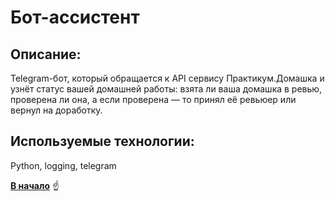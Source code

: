 <a id="anchor"></a>
# Бот-ассистент

## Описание:
Telegram-бот, который обращается к API сервису Практикум.Домашка и узнёт статус вашей домашней работы: взята ли ваша домашка в ревью, проверена ли она, а если проверена — то принял её ревьюер или вернул на доработку.

## Используемые технологии:
Python, logging, telegram

[__В начало__](#anchor) :point_up:
